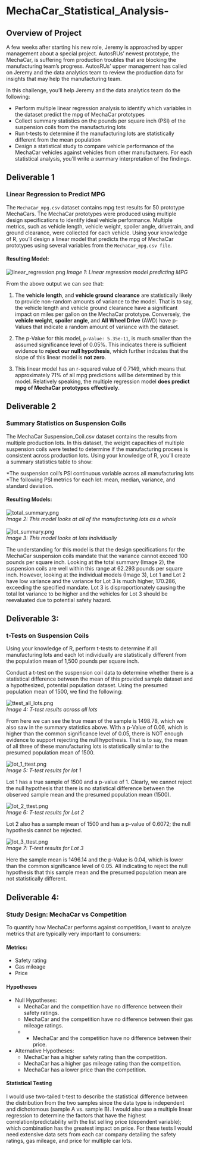 # MechaCar_Statistical_Analysis-

## Overview of Project
A few weeks after starting his new role, Jeremy is approached by upper management about a special project. AutosRUs’ newest prototype, the MechaCar, is suffering from production troubles that are blocking the manufacturing team’s progress. AutosRUs’ upper management has called on Jeremy and the data analytics team to review the production data for insights that may help the manufacturing team.

In this challenge, you’ll help Jeremy and the data analytics team do the following:

* Perform multiple linear regression analysis to identify which variables in the dataset predict the mpg of MechaCar prototypes
* Collect summary statistics on the pounds per square inch (PSI) of the suspension coils from the manufacturing lots
* Run t-tests to determine if the manufacturing lots are statistically different from the mean population
* Design a statistical study to compare vehicle performance of the MechaCar vehicles against vehicles from other manufacturers. For each statistical analysis, you’ll write a summary interpretation of the findings.

## Deliverable 1
### Linear Regression to Predict MPG

The `MechaCar_mpg.csv` dataset contains mpg test results for 50 prototype MechaCars. The MechaCar prototypes were produced using multiple design specifications to identify ideal vehicle performance. Multiple metrics, such as vehicle length, vehicle weight, spoiler angle, drivetrain, and ground clearance, were collected for each vehicle. Using your knowledge of R, you’ll design a linear model that predicts the mpg of MechaCar prototypes using several variables from the `MechaCar_mpg.csv file`.

#### Resulting Model:

![linear_regression.png](/Resources/linear_regression.png)
*Image 1: Linear regression model predicting MPG*

From the above output we can see that:

1. The **vehicle length**, and **vehicle ground clearance** are statistically likely to provide non-random amounts of variance to the model. That is to say, the vehicle length and vehicle ground clearance have a significant impact on miles per gallon on the MechaCar prototype. Conversely,
the **vehicle weight**, **spoiler angle**, and **All Wheel Drive** (AWD) have p-Values that indicate a random amount of variance with the dataset.  

2. The p-Value for this model, ```p-Value: 5.35e-11```, is much smaller than the assumed significance level of 0.05%. This indicates there is sufficient evidence to **reject our null hypothesis**, which further indcates that the slope of this linear model is **not zero**.


3.  This linear model has an r-squared value of 0.7149, which means that approximately 71% of all mpg predictions will be determined by this model. Relatively speaking, the multiple regression model **does predict mpg of MechaCar prototypes effectively**. 

## Deliverable 2
### Summary Statistics on Suspension Coils

The MechaCar Suspension_Coil.csv dataset contains the results from multiple production lots. In this dataset, the weight capacities of multiple suspension coils were tested to determine if the manufacturing process is consistent across production lots. Using your knowledge of R, you’ll create a summary statistics table to show:

*The suspension coil’s PSI continuous variable across all manufacturing lots<br>
*The following PSI metrics for each lot: mean, median, variance, and standard deviation.

#### Resulting Models:

![total_summary.png](/Resources/total_summary.png)<br>
*Image 2: This model looks at all of the manufacturing lots as a whole*
<br>
<br>
![lot_summary.png](/Resources/lot_summary.png)<br>
*Image 3: This model looks at lots individually*

The understanding for this model is that the design specifications for the MechaCar suspension coils mandate that the variance cannot exceed 100 pounds per square inch. Looking at the total summary (Image 2), the suspension coils are well within this range at 62.293 pounds per square inch. However, looking at the individual models (Image 3), Lot 1 and Lot 2 have low variance and the variance for Lot 3 is much higher, 170.286, exceeding the specified mandate. Lot 3 is disproportionately causing the total lot variance to be higher and the vehicles for Lot 3 should be reevaluated due to potential safety hazard.

## Deliverable 3:  
### t-Tests on Suspension Coils

Using your knowledge of R, perform t-tests to determine if all manufacturing lots and each lot individually are statistically different from the population mean of 1,500 pounds per square inch.

Conduct a t-test on the suspension coil data to determine whether there is a statistical difference between the mean of this provided sample dataset and a hypothesized, potential population dataset. Using the presumed population mean of 1500, we find the following:

![ttest_all_lots.png](/Resources/ttest_all_lots.png)
<br>*Image 4: T-test results across all lots*

From here we can see the true mean of the sample is 1498.78, which we also saw in the summary statistics above. With a p-Value of 0.06, which is higher than the common significance level of 0.05, there is NOT enough evidence to support rejecting the null hypothesis. That is to say, the mean of all three of these manufacturing lots is statistically similar to the presumed population mean of 1500.

![lot_1_ttest.png](/Resources/lot_1_ttest.png)
<br>*Image 5: T-test results for lot 1*

Lot 1 has a true sample of 1500 and a p-value of 1. Clearly, we cannot reject the null hypothesis that there is no statistical difference between the observed sample mean and the presumed population mean (1500).

![lot_2_ttest.png](/Resources/lot_2_ttest.png)
<br>*Image 6: T-test results for Lot 2*

Lot 2 also has a sample mean of 1500 and has a p-value of 0.6072; the null hypothesis cannot be rejected. 

![lot_3_ttest.png](/Resources/lot_3_ttest.png)
<br>*Image 7: T-test results for Lot 3*

Here the sample mean is 1496.14 and the p-Value is 0.04, which is lower than the common significance level of 0.05. All indicating to reject the null hypothesis that this sample mean and the presumed population mean are not statistically different.

## Deliverable 4:
### Study Design: MechaCar vs Competition

To quantify how MechaCar performs against competition, I want to analyze metrics that are typically very important to consumers:

#### Metrics:
* Safety rating
* Gas mileage
* Price

#### Hypotheses
* Null Hypotheses: 
  * MechaCar and the competition have no difference between their safety ratings.
  * MechaCar and the competition have no difference between their gas mileage ratings.
  * * MechaCar and the competition have no difference between their price.
* Alternative Hypotheses: 
  * MechaCar has a higher safety rating than the competition.
  * MechaCar has a higher gas mileage rating than the competition.
  * MechaCar has a lower price than the competition.

#### Statistical Testing

I would use two-tailed t-test to describe the statistical difference between the distribution from the two samples since the data type is independent and dichotomous (sample A vs. sample B). I would also use a multiple linear regression to determine the factors that have the highest correlation/predictability with the list selling price (dependent variable); which combination has the greatest impact on price. For these tests I would need extensive data sets from each car company detailing the safety ratings, gas mileage, and price for multiple car lots.
